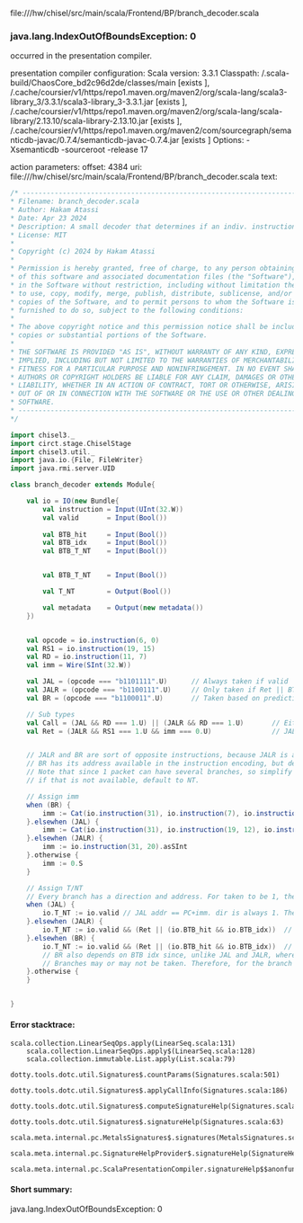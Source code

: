 file://<WORKSPACE>/hw/chisel/src/main/scala/Frontend/BP/branch_decoder.scala
### java.lang.IndexOutOfBoundsException: 0

occurred in the presentation compiler.

presentation compiler configuration:
Scala version: 3.3.1
Classpath:
<WORKSPACE>/.scala-build/ChaosCore_bd2c96d2de/classes/main [exists ], <HOME>/.cache/coursier/v1/https/repo1.maven.org/maven2/org/scala-lang/scala3-library_3/3.3.1/scala3-library_3-3.3.1.jar [exists ], <HOME>/.cache/coursier/v1/https/repo1.maven.org/maven2/org/scala-lang/scala-library/2.13.10/scala-library-2.13.10.jar [exists ], <HOME>/.cache/coursier/v1/https/repo1.maven.org/maven2/com/sourcegraph/semanticdb-javac/0.7.4/semanticdb-javac-0.7.4.jar [exists ]
Options:
-Xsemanticdb -sourceroot <WORKSPACE> -release 17


action parameters:
offset: 4384
uri: file://<WORKSPACE>/hw/chisel/src/main/scala/Frontend/BP/branch_decoder.scala
text:
```scala
/* ------------------------------------------------------------------------------------
* Filename: branch_decoder.scala
* Author: Hakam Atassi
* Date: Apr 23 2024
* Description: A small decoder that determines if an indiv. instruction is a branch, and if so, is it taken (in isolation).
* License: MIT
*
* Copyright (c) 2024 by Hakam Atassi
*
* Permission is hereby granted, free of charge, to any person obtaining a copy
* of this software and associated documentation files (the "Software"), to deal
* in the Software without restriction, including without limitation the rights
* to use, copy, modify, merge, publish, distribute, sublicense, and/or sell
* copies of the Software, and to permit persons to whom the Software is
* furnished to do so, subject to the following conditions:
* 
* The above copyright notice and this permission notice shall be included in all
* copies or substantial portions of the Software.
*
* THE SOFTWARE IS PROVIDED "AS IS", WITHOUT WARRANTY OF ANY KIND, EXPRESS OR
* IMPLIED, INCLUDING BUT NOT LIMITED TO THE WARRANTIES OF MERCHANTABILITY,
* FITNESS FOR A PARTICULAR PURPOSE AND NONINFRINGEMENT. IN NO EVENT SHALL THE
* AUTHORS OR COPYRIGHT HOLDERS BE LIABLE FOR ANY CLAIM, DAMAGES OR OTHER
* LIABILITY, WHETHER IN AN ACTION OF CONTRACT, TORT OR OTHERWISE, ARISING FROM,
* OUT OF OR IN CONNECTION WITH THE SOFTWARE OR THE USE OR OTHER DEALINGS IN THE
* SOFTWARE.
* ------------------------------------------------------------------------------------ 
*/

import chisel3._
import circt.stage.ChiselStage
import chisel3.util._
import java.io.{File, FileWriter}
import java.rmi.server.UID

class branch_decoder extends Module{

    val io = IO(new Bundle{
        val instruction = Input(UInt(32.W))
        val valid       = Input(Bool())
        
        val BTB_hit     = Input(Bool()) 
        val BTB_idx     = Input(Bool())
        val BTB_T_NT    = Input(Bool())


        val BTB_T_NT    = Input(Bool())

        val T_NT        = Output(Bool())

        val metadata    = Output(new metadata())
    })


    val opcode = io.instruction(6, 0)
    val RS1 = io.instruction(19, 15)
    val RD = io.instruction(11, 7)
    val imm = Wire(SInt(32.W))

    val JAL = (opcode === "b1101111".U)      // Always taken if valid    
    val JALR = (opcode === "b1100111".U)     // Only taken if Ret || BTB has target
    val BR = (opcode === "b1100011".U)       // Taken based on prediction 

    // Sub types
    val Call = (JAL && RD === 1.U) || (JALR && RD === 1.U)       // Either JAL or JALR with RD = x1
    val Ret = (JALR && RS1 === 1.U && imm === 0.U)               // JALR with RS1 = x1 & imm = 0


    // JALR and BR are sort of opposite instructions, because JALR is always taken but needs to get its address from a buffer somewhere.
    // BR has its address available in the instruction encoding, but depends on both PHT for T_NT prediction and BTB for dominant index. 
    // Note that since 1 packet can have several branches, so simplify things, predictions depend on the BTB to inform BP of the dominant branch
    // if that is not available, default to NT. 

    // Assign imm
    when (BR) {
        imm := Cat(io.instruction(31), io.instruction(7), io.instruction(30, 25), io.instruction(11, 8)).asSInt
    }.elsewhen (JAL) {
        imm := Cat(io.instruction(31), io.instruction(19, 12), io.instruction(20), io.instruction(30, 21)).asSInt
    }.elsewhen (JALR) {
        imm := io.instruction(31, 20).asSInt
    }.otherwise {
        imm := 0.S
    }

    // Assign T/NT
    // Every branch has a direction and address. For taken to be 1, the direction must be taken and the address must be available...
    when (JAL) {
        io.T_NT := io.valid // JAL addr == PC+imm. dir is always 1. Therefore, taken if valid (everything available).
    }.elsewhen (JALR) {
        io.T_NT := io.valid && (Ret || (io.BTB_hit && io.BTB_idx))  // Direction is always 1. Address is hit or miss. Only taken if addr is available.
    }.elsewhen (BR) {
        io.T_NT := io.valid && (Ret || (io.BTB_hit && io.BTB_idx))  // Address is PC + Imm. Only taken if PHT is 1. However,
        // BR also depends on BTB idx since, unlike JAL and JALR, where priority can be easily arbitrated based on what comes first,
        // Branches may or may not be taken. Therefore, for the branch to be taken, it must also be the dominant one (where as with JAL, @@)
    }.otherwise {
    }


}
```



#### Error stacktrace:

```
scala.collection.LinearSeqOps.apply(LinearSeq.scala:131)
	scala.collection.LinearSeqOps.apply$(LinearSeq.scala:128)
	scala.collection.immutable.List.apply(List.scala:79)
	dotty.tools.dotc.util.Signatures$.countParams(Signatures.scala:501)
	dotty.tools.dotc.util.Signatures$.applyCallInfo(Signatures.scala:186)
	dotty.tools.dotc.util.Signatures$.computeSignatureHelp(Signatures.scala:94)
	dotty.tools.dotc.util.Signatures$.signatureHelp(Signatures.scala:63)
	scala.meta.internal.pc.MetalsSignatures$.signatures(MetalsSignatures.scala:17)
	scala.meta.internal.pc.SignatureHelpProvider$.signatureHelp(SignatureHelpProvider.scala:51)
	scala.meta.internal.pc.ScalaPresentationCompiler.signatureHelp$$anonfun$1(ScalaPresentationCompiler.scala:414)
```
#### Short summary: 

java.lang.IndexOutOfBoundsException: 0